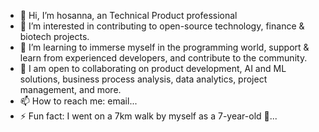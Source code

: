 - 👋 Hi, I’m hosanna, an Technical Product professional
- 👀 I’m interested in contributing to open-source technology, finance & biotech projects.
- 🌱 I’m learning to immerse myself in the programming world, support & learn from experienced developers, and contribute to the community.
- 🛄 I am open to collaborating on product development, AI and ML solutions, business process analysis, data analytics, project management, and more.
- 📫 How to reach me: email...
- ⚡ Fun fact: I went on a 7km walk by myself as a 7-year-old 🧓...

<!---
Ghoo2p/Ghoo2p is a ✨ special ✨ repository because its `README.md` (this file) appears on your GitHub profile.
You can click the Preview link to view your changes.
--->
